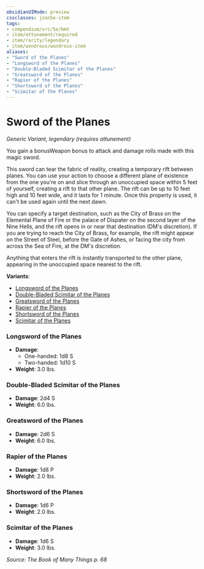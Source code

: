 ```yaml
---
obsidianUIMode: preview
cssclasses: json5e-item
tags:
- compendium/src/5e/bmt
- item/attunement/required
- item/rarity/legendary
- item/wondrous/wondrous-item
aliases: 
- "Sword of the Planes"
- "Longsword of the Planes"
- "Double-Bladed Scimitar of the Planes"
- "Greatsword of the Planes"
- "Rapier of the Planes"
- "Shortsword of the Planes"
- "Scimitar of the Planes"
---
```

# Sword of the Planes
*Generic Variant, legendary (requires attunement)*  


You gain a bonusWeapon bonus to attack and damage rolls made with this magic sword.

This sword can tear the fabric of reality, creating a temporary rift between planes. You can use your action to choose a different plane of existence from the one you're on and slice through an unoccupied space within 5 feet of yourself, creating a rift to that other plane. The rift can be up to 10 feet high and 10 feet wide, and it lasts for 1 minute. Once this property is used, it can't be used again until the next dawn.

You can specify a target destination, such as the City of Brass on the Elemental Plane of Fire or the palace of Dispater on the second layer of the Nine Hells, and the rift opens in or near that destination (DM's discretion). If you are trying to reach the City of Brass, for example, the rift might appear on the Street of Steel, before the Gate of Ashes, or facing the city from across the Sea of Fire, at the DM's discretion.

Anything that enters the rift is instantly transported to the other plane, appearing in the unoccupied space nearest to the rift.

**Variants**:
- [Longsword of the Planes](#Longsword%20of%20the%20Planes)
- [Double-Bladed Scimitar of the Planes](#Double-Bladed%20Scimitar%20of%20the%20Planes)
- [Greatsword of the Planes](#Greatsword%20of%20the%20Planes)
- [Rapier of the Planes](#Rapier%20of%20the%20Planes)
- [Shortsword of the Planes](#Shortsword%20of%20the%20Planes)
- [Scimitar of the Planes](#Scimitar%20of%20the%20Planes)

### Longsword of the Planes

- **Damage**:
  - One-handed: 1d8 S
  - Two-handed: 1d10 S
- **Weight**: 3.0 lbs.

### Double-Bladed Scimitar of the Planes

- **Damage**: 2d4 S
- **Weight**: 6.0 lbs.

### Greatsword of the Planes

- **Damage**: 2d6 S
- **Weight**: 6.0 lbs.

### Rapier of the Planes

- **Damage**: 1d8 P
- **Weight**: 2.0 lbs.

### Shortsword of the Planes

- **Damage**: 1d6 P
- **Weight**: 2.0 lbs.

### Scimitar of the Planes

- **Damage**: 1d6 S
- **Weight**: 3.0 lbs.


*Source: The Book of Many Things p. 68*
